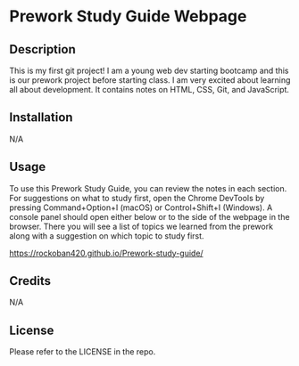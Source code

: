 # Prework Study Guide Webpage

## Description

This is my first git project! I am a young web dev starting bootcamp and this is our prework project before starting class. I am very excited about learning all about development.
It contains notes on HTML, CSS, Git, and JavaScript.

## Installation

N/A

## Usage

To use this Prework Study Guide, you can review the notes in each section. For suggestions on what to study first, open the Chrome DevTools by pressing Command+Option+I (macOS) or Control+Shift+I (Windows). A console panel should open either below or to the side of the webpage in the browser. There you will see a list of topics we learned from the prework along with a suggestion on which topic to study first.

https://rockoban420.github.io/Prework-study-guide/

## Credits

N/A

## License

Please refer to the LICENSE in the repo.
